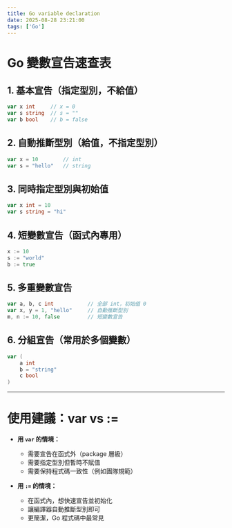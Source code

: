 ```yaml
---
title: Go variable declaration
date: 2025-08-28 23:21:00
tags: ['Go']
---
```

# Go 變數宣告速查表

## 1. 基本宣告（指定型別，不給值）
```go
var x int     // x = 0
var s string  // s = ""
var b bool    // b = false
```

## 2. 自動推斷型別（給值，不指定型別）
```go
var x = 10        // int
var s = "hello"   // string
```

## 3. 同時指定型別與初始值
```go
var x int = 10
var s string = "hi"
```

## 4. 短變數宣告（函式內專用）
```go
x := 10
s := "world"
b := true
```

## 5. 多重變數宣告
```go
var a, b, c int           // 全部 int，初始值 0
var x, y = 1, "hello"     // 自動推斷型別
m, n := 10, false         // 短變數宣告
```

## 6. 分組宣告（常用於多個變數）
```go
var (
    a int
    b = "string"
    c bool
)
```
---

# 使用建議：var vs :=
- **用 `var` 的情境：**
  - 需要宣告在函式外（package 層級）
  - 需要指定型別但暫時不賦值
  - 需要保持程式碼一致性（例如團隊規範）

- **用 `:=` 的情境：**
  - 在函式內，想快速宣告並初始化
  - 讓編譯器自動推斷型別即可
  - 更簡潔，Go 程式碼中最常見
